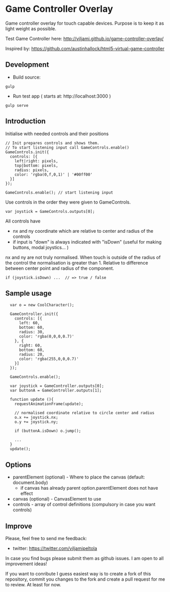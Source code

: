 # Game Controller Overlay

Game controller overlay for touch capable devices. Purpose is to keep it as light weight as possible. 

Test Game Controller here: http://viljami.github.io/game-controller-overlay/

Inspired by: https://github.com/austinhallock/html5-virtual-game-controller

## Development

  * Build source:
```
gulp
```

  * Run test app ( starts at: http://localhost:3000 )
```
gulp serve
```

## Introduction

Initialise with needed controls and their positions

```
// Init prepares controls and shows them. 
// To start listening input call GameControls.enable()
GameControls.init({
  controls: [{
    left|right: pixels,
    top|bottom: pixels,
    radius: pixels,
    color: 'rgba(0,f,0,1)' | '#00ff00'  
  }]
});

GameControls.enable(); // start listening input
```

Use controls in the order they were given to GameControls.

```
var joystick = GameControls.outputs[0];
```

All controls have 
  * nx and ny coordinate which are relative to center and radius of the controls
  * if input is "down" is always indicated with "isDown" (useful for making buttons, modal joystics... )

nx and ny are not truly normalised. When touch is outside of the radius of the control the normalisation is greater than 1. Relative to difference between center point and radius of the component.

```
if (joystick.isDown) ...  // => true / false
```


## Sample usage

``` 
  var o = new CoolCharacter();

  GameController.init({
    controls: [{
      left: 60,
      bottom: 60,
      radius: 30,
      color: 'rgba(0,0,0,0.7)'
    }, {
      right: 60,
      bottom: 60,
      radius: 20,
      color: 'rgba(255,0,0,0.7)'
    }]
  });

  GameControls.enable();

  var joystick = GameController.outputs[0];
  var buttonA = GameController.outputs[1];

  function update (){
    requestAnimationFrame(update);

    // normalised coordinate relative to circle center and radius
    o.x += joystick.nx; 
    o.y += joystick.ny;

    if (buttonA.isDown) o.jump();

    ...
  }
  update();

```

## Options

  * parentElement (optional) - Where to place the canvas (default: document.body) 
    * if canvas has already parent option.parentElement does not have effect
  * canvas (optional) - CanvasElement to use  
  * controls - array of control definitions (compulsory in case you want controls) 

## Improve

Please, feel free to send me feedback:
  * twitter: https://twitter.com/viljamipeltola

In case you find bugs please submit them as github issues. I am open to all improvement ideas! 

If you want to conribute I guess easiest way is to create a fork of this repository, commit you changes to the fork and create a pull request for me to review. At least for now. 

